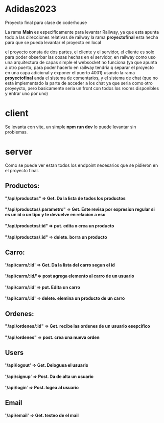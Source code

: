 # Adidas2023
Proyecto final para clase de coderhouse

La rama **Main** es especificamente para levantar Railway, ya que esta apunta todo a las direcciones relativas de railway la rama **proyectofinal** esta hecha para que se pueda levantar el proyecto en local

el proyecto consta de dos partes, el cliente y el servidor, el cliente es solo para poder obserbar las cosas hechas en el servidor, en railway como uso una arquitectura de capas simple el websocket no funciona (ya que apunta a otro puerto, para poder hacerlo en railway tendria q separar el proyecto en una capa adicional y exponer el puerto 4001)
usando la rama **proyectofinal** anda el sistema de comentarios, y el sistema de chat (que no esta implementado la parte de acceder a los chat ya que seria como otro proyeycto, pero basicamente seria un front con todos los rooms disponibles y entrar uno por uno)
# client
Se levanta con vite, un simple **npm run dev** lo puede levantar sin problemas.
# server

Como se puede ver estan todos los endpoint necesarios que se pidieron en el proyecto final. 
## Productos:
#### "/api/productos" => Get. Da la lista de todos los productos 
#### "/api/productos/:parametro" => Get. Este revisa por expresion regular si es un **id** o un **tipo** y te devuelve en relacion a eso 
#### "/api/productos/:id" => put. edita o crea un producto 
#### "/api/productos/:id" => delete. borra un producto 

## Carro: 
#### '/api/carro/:id' => Get. Da la lista del carro segun el id
#### '/api/carro/:id/'=> post agrega elemento al carro de un usuario
#### '/api/carro/:id' => put. Edita un carro
#### '/api/carro/:id' => delete. elemina un producto de un carro

## Ordenes: 
#### "/api/ordenes/:id" => Get. recibe las ordenes de un usuario esepcifico
#### "/api/ordenes" => post. crea una nueva orden

## Users
#### '/api/logout' => Get.  Deloguea el usuario
#### '/api/signup' => Post. Da de alta un usuario
#### '/api/login' => Post. logea al usuario
## Email
#### '/api/email' => Get. testeo de el mail
